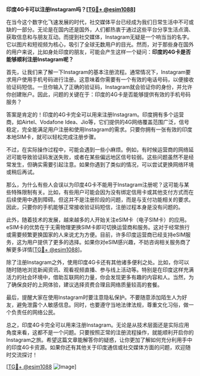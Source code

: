 **印度4G卡可以注册Instagram吗？[[TG💪+ @esim1088](https://t.me/s/esim1088)]**

在当今这个数字化飞速发展的时代，社交媒体平台已经成为我们日常生活中不可或缺的一部分。无论是在国内还是国外，人们都热衷于通过这些平台分享生活点滴、获取信息和与朋友互动。而提到社交媒体，Instagram无疑是一个响当当的名字。它以图片和短视频为核心，吸引了全球无数用户的目光。然而，对于那些身在国外的用户来说，比如身处印度的朋友，可能会产生这样一个疑问：**印度的4G卡是否能够顺利注册Instagram呢？**

首先，让我们来了解一下Instagram的基本注册流程。通常情况下，Instagram要求用户使用手机号码进行注册。这意味着你需要有一个有效的电话号码，以便接收验证码短信。一旦你输入了正确的验证码，Instagram就会验证你的身份，并允许你创建账户。因此，问题的关键在于：印度的4G卡是否能够提供有效的手机号码服务？

答案是肯定的！印度的4G卡完全可以用来注册Instagram。印度拥有多个运营商，如Airtel、Vodafone Idea、Jio等，它们提供的4G网络覆盖范围广泛，信号稳定，完全能满足用户注册和使用Instagram的需求。只要你拥有一张有效的印度本地SIM卡，就可以轻松完成注册步骤。

不过，在实际操作过程中，可能会遇到一些小麻烦。例如，有时候运营商的网络延迟可能导致验证码发送失败，或者在某些偏远地区信号较弱。这些问题虽然不是经常发生，但确实需要引起注意。如果你遇到了类似的情况，可以尝试更换网络环境或稍后再试。

那么，为什么有些人会误以为印度4G卡不能用于Instagram注册呢？这可能与某些特殊限制有关。比如，有些用户可能会因为没有绑定信用卡或其他支付方式而在后续使用中遇到障碍。但这并不是注册阶段的问题，而是与支付功能相关的要求。因此，只要你的手机能够正常接收验证码短信，注册过程本身是没有问题的。

此外，随着技术的发展，越来越多的人开始关注eSIM卡（电子SIM卡）的应用。eSIM卡的优势在于无需物理更换SIM卡即可切换运营商和服务。这对于经常旅行或需要频繁更换国家的人来说尤为方便。目前，许多印度运营商已经支持eSIM服务，这为用户提供了更多的选择。如果你对eSIM感兴趣，不妨咨询相关服务商了解更多详情[[TG💪+ @esim1088](https://t.me/s/esim1088)]。

除了注册Instagram之外，使用印度4G卡还有其他诸多便利之处。比如，你可以随时随地浏览新闻资讯、观看视频直播、参与线上活动等。特别是在印度这样充满活力的社会环境中，借助互联网的力量，你会发现更多有趣的内容和人。当然，为了确保良好的上网体验，建议选择资费合理且网络质量较高的套餐。

最后，提醒大家在使用Instagram时要注意隐私保护。不要随意添加陌生人为好友，避免泄露个人敏感信息。同时，也要遵守当地法律法规，尊重文化习俗，做一个负责任的网络公民。

总之，印度4G卡完全可以用来注册Instagram。无论是从技术层面还是实际应用角度来看，这都不是一个问题。只要按照正常的注册流程操作，就能顺利开启你的Instagram之旅。希望这篇文章能解答你的疑惑，让你更加了解如何充分利用手中的印度4G卡资源。如果你还有其他关于印度通信或社交媒体方面的问题，欢迎随时交流探讨！

[[TG💪+ @esim1088](https://t.me/s/esim1088) ![Image](https://i.postimg.cc/4NQfJmqS/Snipaste-2025-05-13-00-14-12.png)]
